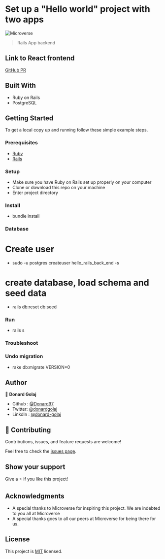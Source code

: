 # Set up a "Hello world" project with two apps

![Microverse](https://img.shields.io/badge/Microverse-blueviolet)

> Rails App backend

## Link to React frontend

[GitHub PR](https://github.com/mmatongo/hello-rails-front-end/)

## Built With

- Ruby on Rails
- PostgreSQL

## Getting Started

To get a local copy up and running follow these simple example steps.

### Prerequisites

- [Ruby](https://www.ruby-lang.org/en/)
- [Rails](https://gorails.com/)

### Setup

- Make sure you have Ruby on Rails set up properly on your computer
- Clone or download this repo on your machine
- Enter project directory

### Install

- bundle install

### Database

# Create user
- sudo -u postgres createuser hello_rails_back_end -s
# create database, load schema and seed data
- rails db:reset db:seed

### Run

- rails s

### Troubleshoot

### Undo migration
- rake db:migrate VERSION=0

## Author

👤 **Donard Golaj**

- Github : [@Donard97](https://github.com/Donard97)
- Twitter: [@donardgolaj](https://twitter.com/donardgolaj)
- LinkdIn : [@donard-golaj](https://www.linkedin.com/in/donard-golaj/)

## 🤝 Contributing

Contributions, issues, and feature requests are welcome!

Feel free to check the [issues page](https://github.com/Donard97/hello-rails-back-end/issues).

## Show your support

Give a ⭐️ if you like this project!

## Acknowledgments

- A special thanks to Microverse for inspiring this project. We are indebted to you all at Microverse
- A special thanks goes to all our peers at Microverse for being there for us.

## License

This project is [MIT](./LICENSE.md) licensed.